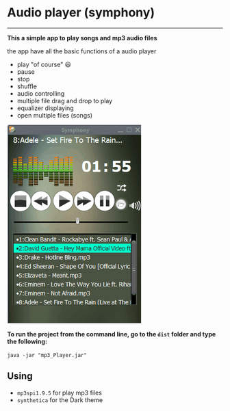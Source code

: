 # Audio player (symphony)
-----
**This a simple app to play songs and mp3 audio files** 

the app have all the basic functions of a audio player 
- play "of course" 😃 
- pause 
- stop
- shuffle
- audio controlling 
- multiple file drag and drop to play
- equalizer displaying
- open multiple files (songs)

![shoot](https://raw.githubusercontent.com/abanobmossad/Audio-player-symphony-/master/ScreenShoot.gif)

**To run the project from the command line, go to the ```dist``` folder and type the following:**

```java -jar "mp3_Player.jar"``` 

## Using
- ```mp3spi1.9.5``` for play mp3 files 
- ```synthetica``` for the Dark theme



